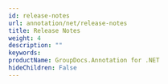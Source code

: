 ```yaml
---
id: release-notes
url: annotation/net/release-notes
title: Release Notes
weight: 4
description: ""
keywords: 
productName: GroupDocs.Annotation for .NET
hideChildren: False
---
```


